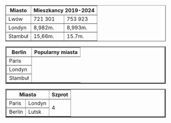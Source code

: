 
<html>

<head>

</head>

<body>

<table border='1'>


<tr>

<th>
Miasto
</th>

<th colspan='2'>
Mieszkancy 2019-2024
</th>


</tr>

<tr>

<td>
Lwów
</td>

<td>
721 301
</td>

<td>
753 923
</td>

</tr>


<tr>

<td>
Londyn
</td>

<td>
8,982m.
</td>

<td>
8,993m.
</td>


</tr>



<tr>

<td>
Stambuł 
</td>

<td>
15,66m.
</td>

<td>
15.7m.
</td>


</tr>

</table>










<table border='3'>

<tr>

<th>
Berlin
</th>

<th colspan='4'>
Popularny miasta
</th>


</tr>

<tr>

<td>
Paris
</td>


</tr>


<tr>

<td>
Londyn
</td>




</tr>



<tr>

<td>
Stambuł 
</td>



</tr>









</table>




<table border='3'>
  

<tr>
  <th colspan='2'>
Miasta
  </th>

   <th rowspan='1'>
Szprot
  </th>
  
</tr>

<tr>

  <td>
    Paris
  </td>


  <td>
    Londyn
  </td>

<td rowspan='2'>
   4
  </td>
  
</tr>


<tr>
  <td>
    Berlin
  </td>

   <td>
   Lutsk
   </td>

  
</tr>
</table>

</body>





</html>
